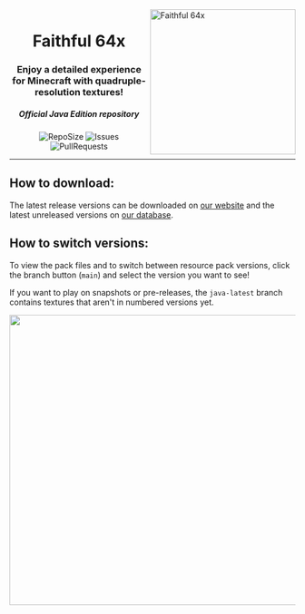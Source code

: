 <img src="https://github.com/Faithful-Resource-Pack/Branding/blob/main/logos/transparent/512/f64_logo.png?raw=true" alt="Faithful 64x" align="right" height="256px">
<div align="center">
  <h1>Faithful 64x</h1>
  <h3>Enjoy a detailed experience for Minecraft with quadruple-resolution textures!</h3>
  <h5><i>Official Java Edition repository</i></h5>

![RepoSize](https://img.shields.io/github/repo-size/Compliance-Resource-Pack/Resource-Pack-64x)
![Issues](https://img.shields.io/github/issues/Compliance-Resource-Pack/Resource-Pack-64x)
![PullRequests](https://img.shields.io/github/issues-pr/Compliance-Resource-Pack/Resource-Pack-64x)
</div>

---

## How to download:
The latest release versions can be downloaded on [our website](https://faithfulpack.net/faithful32x/latest) and the latest unreleased versions on [our database](https://database.faithfulpack.net/packs/32x-Java/Experimental/).

## How to switch versions:
To view the pack files and to switch between resource pack versions, click the branch button (`main`) and select the version you want to see! 

If you want to play on snapshots or pre-releases, the `java-latest` branch contains textures that aren't in numbered versions yet.

<img src="https://user-images.githubusercontent.com/75297863/163904169-6ab97237-946c-4cf2-be60-3909a464d308.png" align="center" height="512px">
